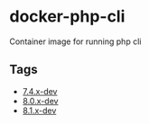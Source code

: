 # docker-php-cli
Container image for running php cli

## Tags
* [7.4.x-dev](https://github.com/ftpcory/docker-php-cli/tree/7.4.x-dev)
* [8.0.x-dev](https://github.com/ftpcory/docker-php-cli/tree/8.0.x-dev)
* [8.1.x-dev](https://github.com/ftpcory/docker-php-cli/tree/8.1.x-dev)
